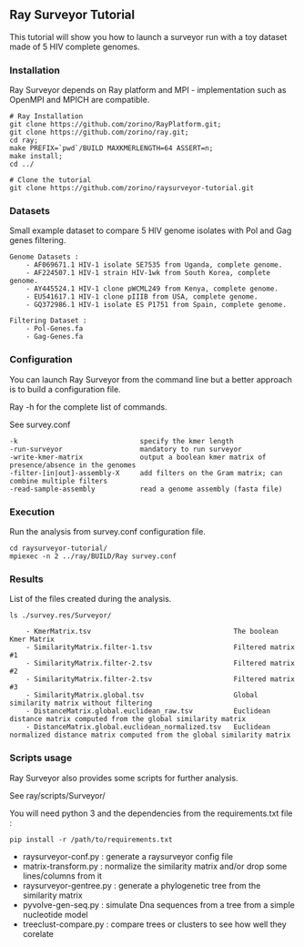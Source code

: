 ## Ray Surveyor Tutorial

This tutorial will show you how to launch a surveyor run with a toy dataset made of 5 HIV complete genomes.

### Installation

Ray Surveyor depends on Ray platform and MPI - implementation such as OpenMPI and MPICH are compatible.

```
# Ray Installation
git clone https://github.com/zorino/RayPlatform.git;
git clone https://github.com/zorino/ray.git;
cd ray;
make PREFIX=`pwd`/BUILD MAXKMERLENGTH=64 ASSERT=n;
make install;
cd ../

# Clone the tutorial
git clone https://github.com/zorino/raysurveyor-tutorial.git
```


### Datasets

Small example dataset to compare 5 HIV genome isolates with Pol and Gag genes filtering.

```
Genome Datasets :
	- AF069671.1 HIV-1 isolate SE7535 from Uganda, complete genome.
	- AF224507.1 HIV-1 strain HIV-1wk from South Korea, complete genome.
	- AY445524.1 HIV-1 clone pWCML249 from Kenya, complete genome.
	- EU541617.1 HIV-1 clone pIIIB from USA, complete genome.
	- GQ372986.1 HIV-1 isolate ES P1751 from Spain, complete genome.

Filtering Dataset :
	- Pol-Genes.fa
	- Gag-Genes.fa
```

### Configuration

You can launch Ray Surveyor from the command line but a better approach is to build a configuration file.

Ray -h for the complete list of commands.

See survey.conf 

```
-k								specify the kmer length
-run-surveyor					mandatory to run surveyor
-write-kmer-matrix				output a boolean kmer matrix of presence/absence in the genomes
-filter-[in|out]-assembly-X	    add filters on the Gram matrix; can combine multiple filters
-read-sample-assembly			read a genome assembly (fasta file)
```


### Execution

Run the analysis from survey.conf configuration file.

```
cd raysurveyor-tutorial/
mpiexec -n 2 ../ray/BUILD/Ray survey.conf
```


### Results

List of the files created during the analysis.

```
ls ./survey.res/Surveyor/

	- KmerMatrix.tsv						           The boolean Kmer Matrix
	- SimilarityMatrix.filter-1.tsv			           Filtered matrix #1
	- SimilarityMatrix.filter-2.tsv			           Filtered matrix #2
	- SimilarityMatrix.filter-2.tsv                    Filtered matrix #3
	- SimilarityMatrix.global.tsv                      Global similarity matrix without filtering
	- DistanceMatrix.global.euclidean_raw.tsv          Euclidean distance matrix computed from the global similarity matrix
    - DistanceMatrix.global.euclidean_normalized.tsv   Euclidean normalized distance matrix computed from the global similarity matrix
```

### Scripts usage

Ray Surveyor also provides some scripts for further analysis.

See ray/scripts/Surveyor/

You will need python 3 and the dependencies from the requirements.txt file :

`pip install -r /path/to/requirements.txt`


- raysurveyor-conf.py :          generate a raysurveyor config file
- matrix-transform.py :          normalize the similarity matrix and/or drop some lines/columns from it
- raysurveyor-gentree.py :       generate a phylogenetic tree from the similarity matrix
- pyvolve-gen-seq.py :           simulate Dna sequences from a tree from a simple nucleotide model
- treeclust-compare.py :         compare trees or clusters to see how well they corelate






